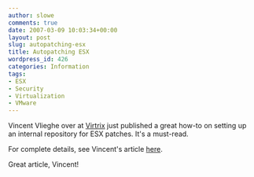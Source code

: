 ```yaml
---
author: slowe
comments: true
date: 2007-03-09 10:03:34+00:00
layout: post
slug: autopatching-esx
title: Autopatching ESX
wordpress_id: 426
categories: Information
tags:
- ESX
- Security
- Virtualization
- VMware
---
```


Vincent Vlieghe over at [Virtrix](http://virtrix.blogspot.com/) just published a great how-to on setting up an internal repository for ESX patches. It's a must-read.

For complete details, see Vincent's article [here](http://virtrix.blogspot.com/2007/03/vmware-autopatching-your-esx-host.html).

Great article, Vincent!
